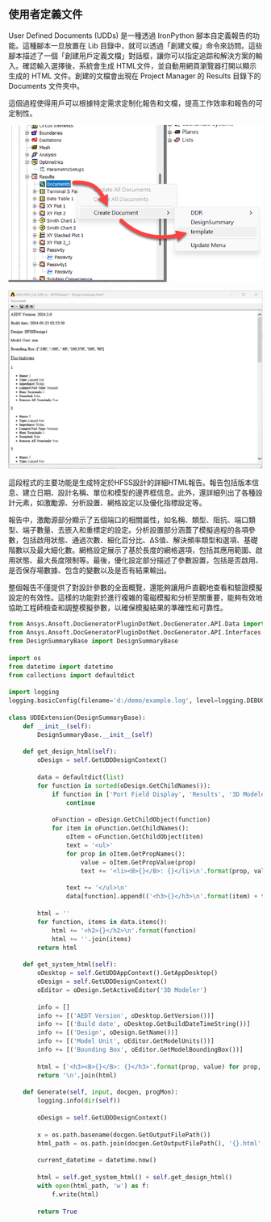 使用者定義文件
---

User Defined Documents (UDDs) 是一種透過 IronPython 腳本自定義報告的功能。這種腳本一旦放置在 Lib 目錄中，就可以透過「創建文檔」命令來訪問。這些腳本描述了一個「創建用戶定義文檔」對話框，讓你可以指定追踪和解決方案的輸入。確認輸入選擇後，系統會生成 HTML文件，並自動用網頁瀏覽器打開以顯示生成的 HTML 文件。創建的文檔會出現在 Project Manager 的 Results 目錄下的 Documents 文件夾中。

這個過程使得用戶可以根據特定需求定制化報告和文檔，提高工作效率和報告的可定制性。

![2024-08-25_06-48-37](/assets/2024-08-25_06-48-37.png)

![2024-08-25_13-30-38](/assets/2024-08-25_13-30-38.png)

這段程式的主要功能是生成特定於HFSS設計的詳細HTML報告。報告包括版本信息、建立日期、設計名稱、單位和模型的邊界框信息。此外，還詳細列出了各種設計元素，如激勵源、分析設置、網格設定以及優化指標設定等。

報告中，激勵源部分顯示了五個端口的相關屬性，如名稱、類型、阻抗、端口類型、端子數量、去嵌入和重標定的設定。分析設置部分涵蓋了模擬過程的各項參數，包括啟用狀態、通過次數、細化百分比、ΔS值、解決頻率類型和選項、基礎階數以及最大細化數。網格設定展示了基於長度的網格選項，包括其應用範圍、啟用狀態、最大長度限制等。最後，優化設定部分描述了參數設置，包括是否啟用、是否保存場數據、包含的變數以及是否有結果輸出。

整個報告不僅提供了對設計參數的全面概覽，還能夠讓用戶直觀地查看和驗證模擬設定的有效性。這樣的功能對於進行複雑的電磁模擬和分析至關重要，能夠有效地協助工程師檢查和調整模擬參數，以確保模擬結果的準確性和可靠性。

```python
from Ansys.Ansoft.DocGeneratorPluginDotNet.DocGenerator.API.Data import *
from Ansys.Ansoft.DocGeneratorPluginDotNet.DocGenerator.API.Interfaces import *
from DesignSummaryBase import DesignSummaryBase

import os
from datetime import datetime
from collections import defaultdict

import logging
logging.basicConfig(filename='d:/demo/example.log', level=logging.DEBUG, format='%(asctime)s - %(levelname)s - %(message)s')

class UDDExtension(DesignSummaryBase):
    def __init__(self):
        DesignSummaryBase.__init__(self)

    def get_design_html(self):
        oDesign = self.GetUDDDesignContext()

        data = defaultdict(list)
        for function in sorted(oDesign.GetChildNames()):
            if function in ['Port Field Display', 'Results', '3D Modeler']:
                continue
            
            oFunction = oDesign.GetChildObject(function) 
            for item in oFunction.GetChildNames():        
                oItem = oFunction.GetChildObject(item)
                text = '<ul>'
                for prop in oItem.GetPropNames():                    
                    value = oItem.GetPropValue(prop)
                    text += '<li><B>{}</B>: {}</li>\n'.format(prop, value)
                    
                text += '</ul>\n'
                data[function].append(('<h3>{}</h3>\n'.format(item) + text))
        
        html = ''
        for function, items in data.items():
            html += '<h2>{}</h2>\n'.format(function)
            html += ''.join(items)
        return html
        
    def get_system_html(self):
        oDesktop = self.GetUDDAppContext().GetAppDesktop()
        oDesign = self.GetUDDDesignContext()
        oEditor = oDesign.SetActiveEditor('3D Modeler')
        
        info = []
        info += [('AEDT Version', oDesktop.GetVersion())]
        info += [('Build date', oDesktop.GetBuildDateTimeString())]
        info += [('Design', oDesign.GetName())]
        info += [('Model Unit', oEditor.GetModelUnits())]      
        info += [('Bounding Box', oEditor.GetModelBoundingBox())] 
        
        html = ['<h3><B>{}</B>: {}</h3>'.format(prop, value) for prop, value in info]          
        return '\n'.join(html)
    
    def Generate(self, input, docgen, progMon):
        logging.info(dir(self))    
    
        oDesign = self.GetUDDDesignContext()
        
        x = os.path.basename(docgen.GetOutputFilePath())
        html_path = os.path.join(docgen.GetOutputFilePath(), '{}.html'.format(x))

        current_datetime = datetime.now()
        
        html = self.get_system_html() + self.get_design_html()
        with open(html_path, 'w') as f:
            f.write(html)
            
        return True
```